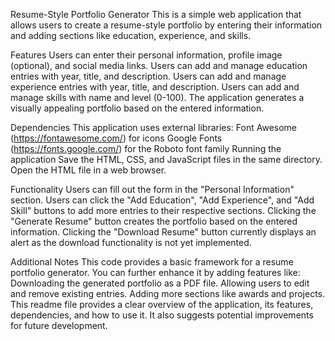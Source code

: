 Resume-Style Portfolio Generator
This is a simple web application that allows users to create a resume-style portfolio by entering their information and adding sections like education, experience, and skills.

Features
Users can enter their personal information, profile image (optional), and social media links.
Users can add and manage education entries with year, title, and description.
Users can add and manage experience entries with year, title, and description.
Users can add and manage skills with name and level (0-100).
The application generates a visually appealing portfolio based on the entered information.

Dependencies
This application uses external libraries:
Font Awesome (https://fontawesome.com/) for icons
Google Fonts (https://fonts.google.com/) for the Roboto font family
Running the application
Save the HTML, CSS, and JavaScript files in the same directory.
Open the HTML file in a web browser.

Functionality
Users can fill out the form in the "Personal Information" section.
Users can click the "Add Education", "Add Experience", and "Add Skill" buttons to add more entries to their respective sections.
Clicking the "Generate Resume" button creates the portfolio based on the entered information.
Clicking the "Download Resume" button currently displays an alert as the download functionality is not yet implemented.

Additional Notes
This code provides a basic framework for a resume portfolio generator.
You can further enhance it by adding features like:
Downloading the generated portfolio as a PDF file.
Allowing users to edit and remove existing entries.
Adding more sections like awards and projects.
This readme file provides a clear overview of the application, its features, dependencies, and how to use it. It also suggests potential improvements for future development.
